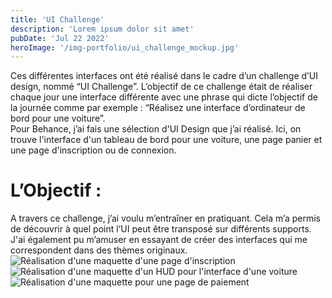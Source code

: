```yaml
---
title: 'UI Challenge'
description: 'Lorem ipsum dolor sit amet'
pubDate: 'Jul 22 2022'
heroImage: '/img-portfolio/ui_challenge_mockup.jpg'
---
```


Ces différentes interfaces ont été réalisé dans le cadre d’un challenge d’UI design, nommé “UI Challenge”. L’objectif de ce challenge était de réaliser chaque jour une interface différente avec une phrase qui dicte l’objectif de la journée comme par exemple : “Réalisez une interface d’ordinateur de bord pour une voiture”.  
Pour Behance, j’ai fais une sélection d'UI Design que j’ai réalisé. 
Ici, on trouve l'interface d'un tableau de bord pour une voiture, une page panier et une page d'inscription ou de connexion. 

<div class="flex flex-col">
    <h1 class="titre text-2xl"> L’Objectif :  </h1>
    A travers ce challenge, j’ai voulu m’entraîner en pratiquant. Cela m’a permis de découvrir à quel point l’UI peut être transposé sur différents supports. J'ai également pu m’amuser en essayant de créer des interfaces qui me correspondent dans des thèmes originaux.  
</div>

<div class="flex flex-col md:flex-row items-center w-full gap-5 mt-10">
    <img class="md:w-1/3  shadow-xl rounded-2xl" src="/img-portfolio/connexion.png" alt="Réalisation d'une maquette d'une page d'inscription">
    <img class="md:w-1/3 shadow-xl rounded-2xl" src="/img-portfolio/hud-voiture.png" alt="Réalisation d'une maquette d'un HUD pour l'interface d'une voiture">
    <img class="md:w-1/3 shadow-xl rounded-2xl" src="/img-portfolio/paiement.png" alt="Réalisation d'une maquette pour une page de paiement">
</div>